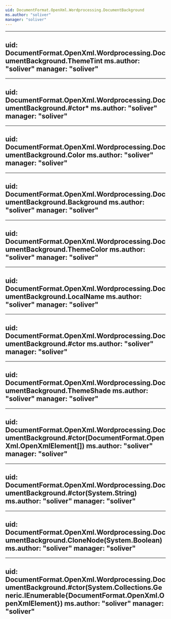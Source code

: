 ```yaml
---
uid: DocumentFormat.OpenXml.Wordprocessing.DocumentBackground
ms.author: "soliver"
manager: "soliver"
---
```


---
uid: DocumentFormat.OpenXml.Wordprocessing.DocumentBackground.ThemeTint
ms.author: "soliver"
manager: "soliver"
---

---
uid: DocumentFormat.OpenXml.Wordprocessing.DocumentBackground.#ctor*
ms.author: "soliver"
manager: "soliver"
---

---
uid: DocumentFormat.OpenXml.Wordprocessing.DocumentBackground.Color
ms.author: "soliver"
manager: "soliver"
---

---
uid: DocumentFormat.OpenXml.Wordprocessing.DocumentBackground.Background
ms.author: "soliver"
manager: "soliver"
---

---
uid: DocumentFormat.OpenXml.Wordprocessing.DocumentBackground.ThemeColor
ms.author: "soliver"
manager: "soliver"
---

---
uid: DocumentFormat.OpenXml.Wordprocessing.DocumentBackground.LocalName
ms.author: "soliver"
manager: "soliver"
---

---
uid: DocumentFormat.OpenXml.Wordprocessing.DocumentBackground.#ctor
ms.author: "soliver"
manager: "soliver"
---

---
uid: DocumentFormat.OpenXml.Wordprocessing.DocumentBackground.ThemeShade
ms.author: "soliver"
manager: "soliver"
---

---
uid: DocumentFormat.OpenXml.Wordprocessing.DocumentBackground.#ctor(DocumentFormat.OpenXml.OpenXmlElement[])
ms.author: "soliver"
manager: "soliver"
---

---
uid: DocumentFormat.OpenXml.Wordprocessing.DocumentBackground.#ctor(System.String)
ms.author: "soliver"
manager: "soliver"
---

---
uid: DocumentFormat.OpenXml.Wordprocessing.DocumentBackground.CloneNode(System.Boolean)
ms.author: "soliver"
manager: "soliver"
---

---
uid: DocumentFormat.OpenXml.Wordprocessing.DocumentBackground.#ctor(System.Collections.Generic.IEnumerable{DocumentFormat.OpenXml.OpenXmlElement})
ms.author: "soliver"
manager: "soliver"
---
